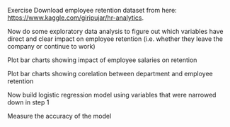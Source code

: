 Exercise
Download employee retention dataset from here:
https://www.kaggle.com/giripujar/hr-analytics.

Now do some exploratory data analysis to figure out which variables have direct 
and clear impact on employee retention (i.e. whether they leave the company or continue to work)

Plot bar charts showing impact of employee salaries on retention

Plot bar charts showing corelation between department and employee retention

Now build logistic regression model using variables that were narrowed down in step 1

Measure the accuracy of the model